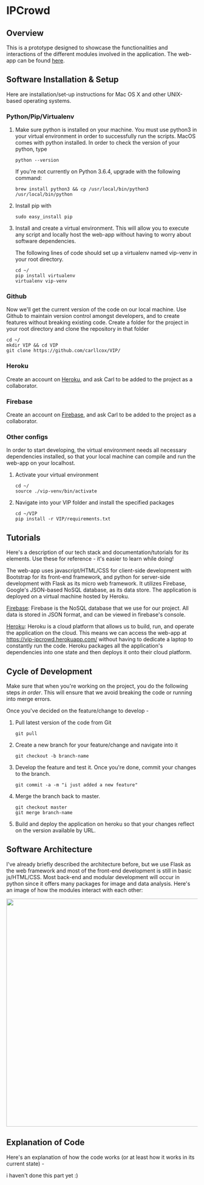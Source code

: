 # IPCrowd

## Overview
This is a prototype designed to showcase the functionalities and interactions of the different modules involved in the application. The web-app can be found [here](https://vip-ipcrowd.herokuapp.com/).

## Software Installation & Setup
Here are installation/set-up instructions for Mac OS X and other UNIX-based operating systems.

### Python/Pip/Virtualenv
1. Make sure python is installed on your machine. You must use python3 in your virtual environment in order to successfully run the scripts. MacOS comes with python installed. In order to check the version of your python, type
   ```
   python --version
   ```
   If you're not currently on Python 3.6.4, upgrade with the following command:
   ```
   brew install python3 && cp /usr/local/bin/python3 /usr/local/bin/python
   ```

2. Install pip with
   ```
   sudo easy_install pip
   ```

3. Install and create a virtual environment. This will allow you to execute any script and locally host the web-app without having to worry about software dependencies.
   
   The following lines of code should set up a virtualenv named vip-venv in your root directory.
   ```
   cd ~/
   pip install virtualenv
   virtualenv vip-venv
   ```
   
### Github
Now we'll get the current version of the code on our local machine. Use Github to maintain version control amongst developers, and to create features without breaking existing code.
Create a folder for the project in your root directory and clone the repository in that folder
   ```
   cd ~/
   mkdir VIP && cd VIP
   git clone https://github.com/carllcox/VIP/
   ```

### Heroku
Create an account on [Heroku](https://heroku.com), and ask Carl to be added to the project as a collaborator.

### Firebase
Create an account on [Firebase](https://firebase.google.com/), and ask Carl to be added to the project as a collaborator.

### Other configs
In order to start developing, the virtual environment needs all necessary dependencies installed, so that your local machine can compile and run the web-app on your localhost.
1. Activate your virtual environment
   ```
   cd ~/
   source ./vip-venv/bin/activate
   ```
2. Navigate into your VIP folder and install the specified packages
   ```
   cd ~/VIP
   pip install -r VIP/requirements.txt
   ```
## Tutorials
Here's a description of our tech stack and documentation/tutorials for its elements. Use these for reference - it's easier to learn while doing!

The web-app uses javascript/HTML/CSS for client-side development with Bootstrap for its front-end framework, and python for server-side development with Flask as its micro web framework. It utilizes Firebase, Google's JSON-based NoSQL database, as its data store. The application is deployed on a virtual machine hosted by Heroku.

[Firebase](https://firebase.google.com/docs/web/setup): Firebase is the NoSQL database that we use for our project. All data is stored in JSON format, and can be viewed in firebase's console. 

[Heroku](https://devcenter.heroku.com/articles/getting-started-with-python): Heroku is a cloud platform that allows us to build, run, and operate the application on the cloud. This means we can access the web-app at https://vip-ipcrowd.herokuapp.com/ without having to dedicate a laptop to constantly run the code. Heroku packages all the application's dependencies into one state and then deploys it onto their cloud platform.
## Cycle of Development
Make sure that when you're working on the project, you do the following steps *in order*. This will ensure that we avoid breaking the code or running into merge errors.

Once you've decided on the feature/change to develop - 
1. Pull latest version of the code from Git
   ```
   git pull
   ```
2. Create a new branch for your feature/change and navigate into it
   ```
   git checkout -b branch-name
   ```
3. Develop the feature and test it. Once you're done, commit your changes to the branch.
   ```
   git commit -a -m "i just added a new feature"
   ```
4. Merge the branch back to master.
   ```
   git checkout master
   git merge branch-name
   ```
5. Build and deploy the application on heroku so that your changes reflect on the version available by URL.

## Software Architecture
I've already briefly described the architecture before, but we use Flask as the web framework and most of the front-end development is still in basic js/HTML/CSS. Most back-end and modular development will occur in python since it offers many packages for image and data analysis. Here's an image of how the modules interact with each other:

<img src="https://puu.sh/zwdgI/b1fe2b12be.png" width="600">

## Explanation of Code
Here's an explanation of how the code works (or at least how it works in its current state) - 

i haven't done this part yet :)
